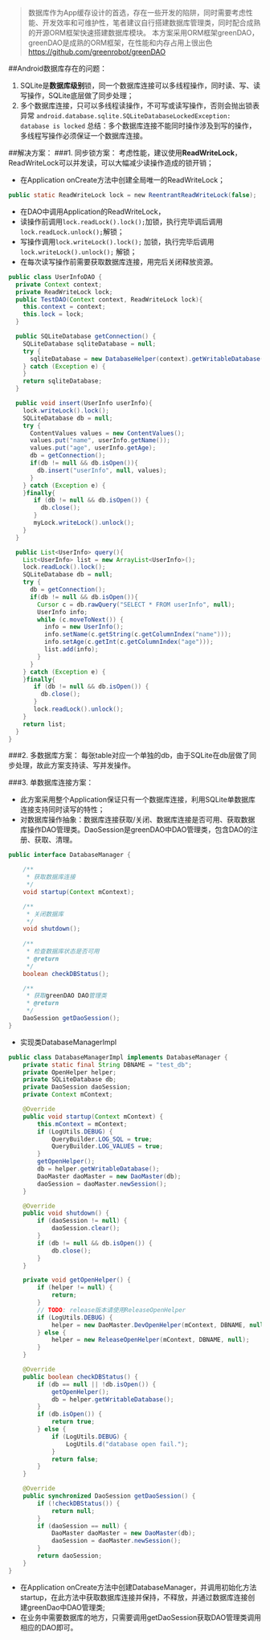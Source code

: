 >数据库作为App缓存设计的首选，存在一些开发的陷阱，同时需要考虑性能、开发效率和可维护性，笔者建议自行搭建数据库管理类，同时配合成熟的开源ORM框架快速搭建数据库模块。
本方案采用ORM框架greenDAO，greenDAO是成熟的ORM框架，在性能和内存占用上很出色
https://github.com/greenrobot/greenDAO

##Android数据库存在的问题：
1. SQLite是**数据库级别**锁，同一个数据库连接可以多线程操作，同时读、写、读写操作，SQLite底层做了同步处理；
2. 多个数据库连接，只可以多线程读操作，不可写或读写操作，否则会抛出锁表异常
`android.database.sqlite.SQLiteDatabaseLockedException: database is locked`
总结：多个数据库连接不能同时操作涉及到写的操作，多线程写操作必须保证一个数据库连接。

##解决方案：
###1. 同步锁方案：
考虑性能，建议使用**ReadWriteLock**，ReadWriteLock可以并发读，可以大幅减少读操作造成的锁开销；
* 在Application onCreate方法中创建全局唯一的ReadWriteLock；
```java
public static ReadWriteLock lock = new ReentrantReadWriteLock(false);
```
* 在DAO中调用Application的ReadWriteLock，
* 读操作前调用`lock.readLock().lock();`加锁，执行完毕调后调用
`lock.readLock.unlock();`解锁；
* 写操作调用`lock.writeLock().lock();` 加锁，执行完毕后调用
`lock.writeLock().unlock();` 解锁；
* 在每次读写操作前需要获取数据库连接，用完后关闭释放资源。

```java
public class UserInfoDAO {
  private Context context;
  private ReadWriteLock lock;
  public TestDAO(Context context, ReadWriteLock lock){
    this.context = context;
    this.lock = lock;
  }

  public SQLiteDatabase getConnection() {
    SQLiteDatabase sqliteDatabase = null;
    try {
      sqliteDatabase = new DatabaseHelper(context).getWritableDatabase();
    } catch (Exception e) {
    }
    return sqliteDatabase;
  }

  public void insert(UserInfo userInfo){
    lock.writeLock().lock(); 
    SQLiteDatabase db = null;
    try {
      ContentValues values = new ContentValues();
      values.put("name", userInfo.getName());
      values.put("age", userInfo.getAge);
      db = getConnection();
      if(db != null && db.isOpen()){
        db.insert("userInfo", null, values);
      }
    } catch (Exception e) {
    }finally{
       if (db != null && db.isOpen()) {
         db.close();
       }
       myLock.writeLock().unlock();   
    }
  }

  public List<UserInfo> query(){
    List<UserInfo> list = new ArrayList<UserInfo>();
    lock.readLock().lock(); 
    SQLiteDatabase db = null;
    try {
      db = getConnection();
      if(db != null && db.isOpen()){
        Cursor c = db.rawQuery("SELECT * FROM userInfo", null);
        UserInfo info;
        while (c.moveToNext()) {
          info = new UserInfo();
          info.setName(c.getString(c.getColumnIndex("name")));
          info.setAge(c.getInt(c.getColumnIndex("age")));
          list.add(info);
        }
      }
    } catch (Exception e) {
    }finally{
       if (db != null && db.isOpen()) {
         db.close();
       }
       lock.readLock().unlock();   
    }
    return list;
  }
}
```

###2. 多数据库方案：
每张table对应一个单独的db，由于SQLite在db层做了同步处理，故此方案支持读、写并发操作。

###3. 单数据库连接方案：
* 此方案采用整个Application保证只有一个数据库连接，利用SQLite单数据库连接支持同时读写的特性；
* 对数据库操作抽象：数据库连接获取/关闭、数据库连接是否可用、获取数据库操作DAO管理类。DaoSession是greenDAO中DAO管理类，包含DAO的注册、获取、清理。

```java
public interface DatabaseManager {

    /**
     * 获取数据库连接
     */
    void startup(Context mContext);

    /**
     * 关闭数据库
     */
    void shutdown();
    
    /**
     * 检查数据库状态是否可用
     * @return
     */
    boolean checkDBStatus();

    /**
     * 获取greenDAO DAO管理类
     * @return
     */
    DaoSession getDaoSession();
}
```

* 实现类DatabaseManagerImpl

```java
public class DatabaseManagerImpl implements DatabaseManager {
    private static final String DBNAME = "test_db";
    private OpenHelper helper;
    private SQLiteDatabase db;
    private DaoSession daoSession;
    private Context mContext;

    @Override
    public void startup(Context mContext) {
        this.mContext = mContext;
        if (LogUtils.DEBUG) {
            QueryBuilder.LOG_SQL = true;
            QueryBuilder.LOG_VALUES = true;
        }
        getOpenHelper();
        db = helper.getWritableDatabase();
        DaoMaster daoMaster = new DaoMaster(db);
        daoSession = daoMaster.newSession();
    }

    @Override
    public void shutdown() {
        if (daoSession != null) {
            daoSession.clear();
        }
        if (db != null && db.isOpen()) {
            db.close();
        }
    }

    private void getOpenHelper() {
        if (helper != null) {
            return;
        }
        // TODO: release版本请使用ReleaseOpenHelper
        if (LogUtils.DEBUG) {
            helper = new DaoMaster.DevOpenHelper(mContext, DBNAME, null);
        } else {
            helper = new ReleaseOpenHelper(mContext, DBNAME, null);
        }
    }

    @Override
    public boolean checkDBStatus() {
        if (db == null || !db.isOpen()) {
            getOpenHelper();
            db = helper.getWritableDatabase();
        }
        if (db.isOpen()) {
            return true;
        } else {
            if (LogUtils.DEBUG) {
                LogUtils.d("database open fail.");
            }
            return false;
        }
    }

    @Override
    public synchronized DaoSession getDaoSession() {
        if (!checkDBStatus()) {
            return null;
        }
        if (daoSession == null) {
            DaoMaster daoMaster = new DaoMaster(db);
            daoSession = daoMaster.newSession();
        }
        return daoSession;
    }
}
```

* 在Application onCreate方法中创建DatabaseManager，并调用初始化方法
startup，在此方法中获取数据库连接并保持，不释放，并通过数据库连接创建greenDao中DAO管理类;
* 在业务中需要数据库的地方，只需要调用getDaoSession获取DAO管理类调用相应的DAO即可。